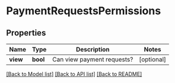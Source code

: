 # PaymentRequestsPermissions

## Properties
Name | Type | Description | Notes
------------ | ------------- | ------------- | -------------
**view** | **bool** | Can view payment requests? | [optional] 

[[Back to Model list]](../README.md#documentation-for-models) [[Back to API list]](../README.md#documentation-for-api-endpoints) [[Back to README]](../README.md)


